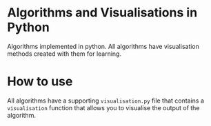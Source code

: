 # Algorithms and Visualisations in Python
Algorithms implemented in python.
All algorithms have visualisation methods created with them for learning.

# How to use
All algorithms have a supporting `visualisation.py` file that contains a `visualisation`
function that allows you to visualise the output of the algorithm.